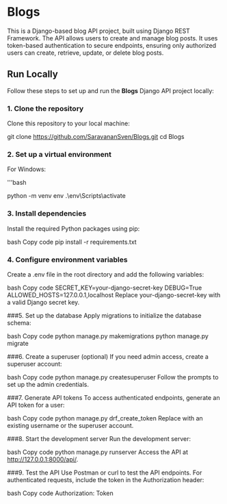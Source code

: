 # Blogs
This is a Django-based blog API project, built using Django REST Framework. The API allows users to create and manage blog posts. It uses token-based authentication to secure endpoints, ensuring only authorized users can create, retrieve, update, or delete blog posts.



## Run Locally

Follow these steps to set up and run the **Blogs** Django API project locally:

### 1. Clone the repository

Clone this repository to your local machine:

git clone https://github.com/SaravananSven/Blogs.git
cd Blogs

### 2. Set up a virtual environment

For Windows:

'''bash

python -m venv env
.\env\Scripts\activate

### 3. Install dependencies

Install the required Python packages using pip:

bash
Copy code
pip install -r requirements.txt

### 4. Configure environment variables
Create a .env file in the root directory and add the following variables:

bash
Copy code
SECRET_KEY=your-django-secret-key
DEBUG=True
ALLOWED_HOSTS=127.0.0.1,localhost
Replace your-django-secret-key with a valid Django secret key.


###5. Set up the database
Apply migrations to initialize the database schema:

bash
Copy code
python manage.py makemigrations
python manage.py migrate

###6. Create a superuser (optional)
If you need admin access, create a superuser account:

bash
Copy code
python manage.py createsuperuser
Follow the prompts to set up the admin credentials.

###7. Generate API tokens
To access authenticated endpoints, generate an API token for a user:

bash
Copy code
python manage.py drf_create_token <username>
Replace <username> with an existing username or the superuser account.

###8. Start the development server
Run the development server:

bash
Copy code
python manage.py runserver
Access the API at http://127.0.0.1:8000/api/.

###9. Test the API
Use Postman or curl to test the API endpoints. For authenticated requests, include the token in the Authorization header:

bash
Copy code
Authorization: Token <your-token>



